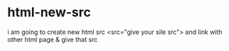 # html-new-src
i am going to create new html src
<src="give your sile src">
and link with other html page & give that src

